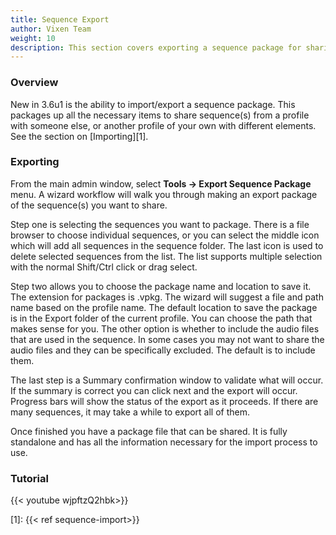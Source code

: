 ```yaml
---
title: Sequence Export
author: Vixen Team
weight: 10
description: This section covers exporting a sequence package for sharing with others.
---
```


### Overview

New in 3.6u1 is the ability to import/export a sequence package. This packages up all the necessary items to share sequence(s) from a profile with someone else, or another profile of your own with different elements. See the section on [Importing][1].

### Exporting

From the main admin window, select **Tools -> Export Sequence Package** menu. A wizard workflow will walk you through making an export package of the sequence(s) you want to share. 

Step one is selecting the sequences you want to package. There is a file browser to choose individual sequences, or you can select the middle icon which will add all sequences in the sequence folder. The last icon is used to delete selected sequences from the list. The list supports multiple selection with the normal Shift/Ctrl click or drag select.

Step two allows you to choose the package name and location to save it. The extension for packages is .vpkg. The wizard will suggest a file and path name based on the profile name. The default location to save the package is in the Export folder of the current profile. You can choose the path that makes sense for you. The other option is whether to include the audio files that are used in the sequence. In some cases you may not want to share the audio files and they can be specifically excluded. The default is to include them.

The last step is a Summary confirmation window to validate what will occur. If the summary is correct you can click next and the export will occur. Progress bars will show the status of the export as it proceeds. If there are many sequences, it may take a while to export all of them.

Once finished you have a package file that can be shared. It is fully standalone and has all the information necessary for the import process to use.

### Tutorial

{{< youtube wjpftzQ2hbk>}}

[1]: {{< ref sequence-import>}}
